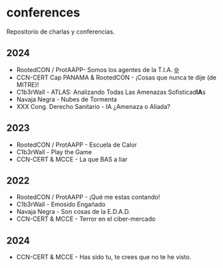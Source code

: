# conferences
Repositorio de charlas y conferencias.

<div class="markdown-heading" dir="auto"><h2 tabindex="-1" class="heading-element" dir="auto">2024</h2></div>
<ul dir="auto">
<li>RootedCON / ProtAAPP- Somos los agentes de la T.I.A. <a href="https://github.com/3MilioRR/conferences/blob/main/Somos%20los%20agentes%20de%20la%20TIA%20%5BRootedCON%202024%5D.pdf">🌐</a></li>
<li>CCN-CERT Cap PANAMA & RootedCON - ¡Cosas que nunca te dije (de MITRE)!</li>
<li>C1b3rWall - ATLAS: Analizando Todas Las Amenazas Sofisticad<strong>IA</strong>s </li>
<li>Navaja Negra - Nubes de Tormenta </li>
<li>XXX Cong. Derecho Sanitario - IA ¿Amenaza o Aliada? </li>
</ul>

<div class="markdown-heading" dir="auto"><h2 tabindex="-1" class="heading-element" dir="auto">2023</h2></div>
<ul dir="auto">
<li>RootedCON / ProtAAPP - Escuela de Calor</li>
<li>C1b3rWall - Play the Game</li>
<li>CCN-CERT & MCCE - La que BAS a liar</li>
</ul>

<div class="markdown-heading" dir="auto"><h2 tabindex="-1" class="heading-element" dir="auto">2022</h2></div>
<ul dir="auto">
<li>RootedCON / ProtAAPP - ¡Qué me estas contando!</li>
<li>C1b3rWall - Emosido Engañado</li>
<li>Navaja Negra - Son cosas de la E.D.A.D.</li>
<li>CCN-CERT & MCCE - Terror en el ciber-mercado</li>
</ul>

<div class="markdown-heading" dir="auto"><h2 tabindex="-1" class="heading-element" dir="auto">2024</h2></div>
<ul dir="auto">
<li>CCN-CERT & MCCE - Has sido tu, te crees que no te he visto.</li>
